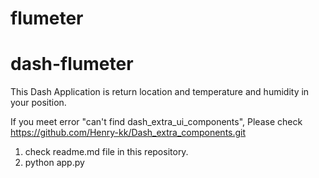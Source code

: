 # flumeter
# dash-flumeter

This Dash Application is return location and temperature and humidity in your position.

If you meet error "can't find dash_extra_ui_components", Please check https://github.com/Henry-kk/Dash_extra_components.git

1. check readme.md file in this repository.
2. python app.py

